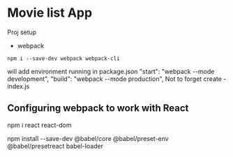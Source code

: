 # Movie list App

Proj setup
- webpack
```
npm i --save-dev webpack webpack-cli
```
will add environment running in package.json
"start": "webpack --mode development",
"build": "webpack --mode production",
Not to forget create - index.js

## Configuring webpack to work with React
npm i react react-dom

npm install --save-dev @babel/core @babel/preset-env @babel/presetreact babel-loader